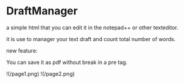 # DraftManager

a simple html that you can edit it in the notepad++ or other texteditor.

it is use to manager your text draft and count total number of words.

new feature:

You can save it as pdf without break in a pre tag.

!(/page1.png)
!(/page2.png)
